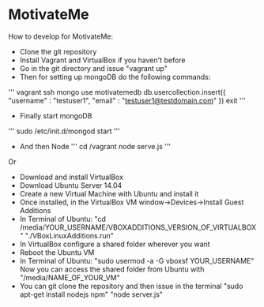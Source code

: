 MotivateMe
==========

How to develop for MotivateMe:

- Clone the git repository
- Install Vagrant and VirtualBox if you haven't before
- Go in the git directory and issue "vagrant up"
- Then for setting up mongoDB do the following commands:

'''
	vagrant ssh
	mongo
	use motivatemedb
	db.usercollection.insert({ "username" : "testuser1", "email" : "testuser1@testdomain.com" })
	exit
'''

- Finally start mongoDB

'''
	sudo /etc/init.d/mongod start
'''
- And then Node
'''
	cd /vagrant
	node serve.js
'''

Or

- Download and install VirtualBox
- Download Ubuntu Server 14.04
- Create a new Virtual Machine with Ubuntu and install it
- Once installed, in the VirtualBox VM window->Devices->Install Guest Additions
- In Terminal of Ubuntu: 
	"cd /media/YOUR_USERNAME/VBOXADDITIONS_VERSION_OF_VIRTUALBOX"
	"./VBoxLinuxAdditions.run"
- In VirtualBox configure a shared folder wherever you want
- Reboot the Ubuntu VM
- In Terminal of Ubuntu:
	"sudo usermod -a -G vboxsf YOUR_USERNAME"
	Now you can access the shared folder from Ubuntu with "/media/NAME_OF_YOUR_VM"
- You can git clone the repository and then issue in the terminal
	"sudo apt-get install nodejs npm"
	"node server.js"